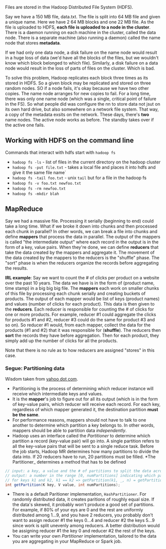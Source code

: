 Files are stored in thw Hadoop Distributed File System (HDFS).

Say we have a 150 MB file, data.txt. The file is split into 64 MB file and given
a unique name. Here we have 2 64 MB blocks and one 22 MB file. As the file is
uploaded to HDFS, **each file is uploaded to a node in the cluster**. There is a
daemon running on each machine in the cluster, called the data node. There is a
separate machine (also running a daemon) called the name node that stores
**metadata**.

If we had only one data node, a disk failure on the name node would result in a
huge loss of data (we'd have all the blocks of the files, but we wouldn't know
which block belonged to which file). Similarly, a disk failure on a data node
would result in the loss of parts of files on the cluster. Which is bad.

To solve this problem, Hadoop replicates each block three times as its stored in
HDFS. So a given block may be replicated and stored on three random nodes. SO if
a node fails, it's okay because we have two other copies. The name node arranges
for new copies to fail. For a long time, there was only one name node (which was
a single, critical point of failure in the FS). So what people did was configure
the nn to store data not jsut on its own hard drive, but also somewhere on a
network file system. That way, a copy of the metadata exsits on the network.
These days, there's **two** name nodes. The active node works as before. The
standby takes over if the active one fails.

## Working with HDFS on the command line

Commands that interact with hdfs start with `hadoop fs`

- `hadoop fs -ls` - list of files in the current directory on the hadoop cluster
- `hadoop fs -put file.txt` - takes a local file and places it into hdfs and
  give it the same file name`
- `hadoop fs -tail foo.txt` - unix `tail` but for a file in the hadoop fs
- `hadoop fs -v foo.txt newfoo.txt`
- `hadoop fs -rm newfoo.txt`
- `hadoop fs -mkdir blah`

## MapReduce

Say we had a massive file. Processing it serially (beginning to end) could take
a long time. What if we broke it down into chunks and then processed each chunk
in parallel? In other words, we can break a file into chunks and define
**mappers** that process the data in parallel. The output of the mappers is called
"the intermediate output" where each record in the output is in the form of a key,
value pairs. When they're done, we can define
**reducers** that take the data created by the mappers and aggregate it. The
movement of the data created by the mappers to the reducers is the "shuffle"
phase. The "sort" phase is when the reducers organize the records before
aggregating the results.

**IRL example**: Say we want to count the # of clicks per product on a website
over the past 10 years. The data we have is in the form of (product name, time
stamp) in a big big big file. The **mappers** each work on smaller chunks of
this file by processing each chunk serially and creating buckets of products.
The output of each mapper would be list of keys (product names) and values
(number of clicks for each product). This data is then given to the **reducers**.
Each reducer is responsible for counting the # of clicks for one or more products.
For example, reducer #1 could aggregate the clicks for products #1 and #2, reducer
#3 could do the same for product #3 and so on). So reducer #1 would, from each mapper,
collect the data for the products (#1 and #2) that it was responsible for (**shuffle**).
The reducers then **sort** the records they have before aggregation. Then for each product,
they simply add up the number of clicks for all the products.

Note that there is no rule as to how reducers are assigned "stores" in this case.

### Segue: Partitioning data

Wisdom taken from [yahoo dot com](https://developer.yahoo.com/hadoop/tutorial/module5.html#partitioning).

- Partitioning is the process of determining which reducer instance will receive which intermediate keys and values.
- It is the **mapper**'s job to figure out for all its output (which is in the form of key-value pairs, which reducer will receive each record. For each key, regardless of which mapper generated it, the destination partition **must be the same**.
- For performance reasons, mappers should not have to talk to one another to determine which partition a key belongs to. In other words, mappers should be able to partition data *independently*.
- Hadoop uses an interface called the _Partitioner_ to determine whiich partition a record (key-value pair) will go into. A single partition refers to all the key-value pairs that will be sent to a single reduce task. Before the job starts, Hadoop MR determines how many partitions to divide the data into. If 20 reducers have to run, 20 partitions must be filled. *The Partitioner_ determines a method that has to be defined

```java
// input: a key, a value and the # of partitions to split the data across
// output: a number in the range [0, numPartitions] indicating which partition to send the key and the value to
// for keys k1 and k2, k1 == k2 => getPartition(k1, _, n) = getPartition(k2, _, n)
int getPartition(K key, V value, int numPartitions);
```

- There is a default Paritioner implementation, `HashPartitioner`. For randomly distributed data, it creates paritions of roughly equal size. If the data's skewed, it probably won't produce a good set of partitions. For example, if 80% of your eys are 0 and the rest are uniformly distributed among 1...9, and you have 2 reducers, you probably don't want to assign reducer #1 the keys 0...4 and reducer #2 the keys 5...9 since work is split unevenly among reducers. A better distribution would be assigning reducer #1 the key 0 and reducer #2 the rest of the keys.
- You can write your own *Partitioner* implementation, tailored to the data you are aggregating in your MapReduce or Spark job.
